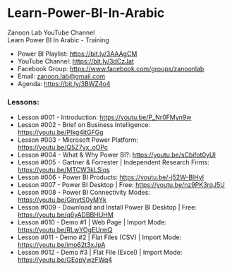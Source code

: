 # Learn-Power-BI-In-Arabic
Zanoon Lab YouTube Channel<br/>
Learn Power BI In Arabic - Training<br/>

- Power BI Playlist:  https://bit.ly/3AAAgCM
- YouTube Channel: https://bit.ly/3dCzJat
- Facebook Group: https://www.facebook.com/groups/zanoonlab
- Email: zanoon.lab@gmail.com
- Agenda: https://bit.ly/3BWZ4o4

### Lessons:
- Lesson #001 - Introduction: https://youtu.be/P_Nr0FMyn9w
- Lesson #002 - Brief on Business Intelligence: https://youtu.be/PIkg4itGFGg
- Lesson #003 - Microsoft Power Platform: https://youtu.be/Q5Z7yx_oOPc
- Lesson #004 - What & Why Power BI?: https://youtu.be/sCbifot0yUI
- Lesson #005 - Gartner & Forrester | Independent Research Firms: https://youtu.be/MTCW3kLSiqs
- Lesson #006 - Power BI Products: https://youtu.be/-j52W-BlHyI
- Lesson #007 - Power BI Desktop | Free: https://youtu.be/nz9PK3rqJ5U
- Lesson #008 - Power BI Connectivity Modes: https://youtu.be/GinvtS0yMYk
- Lesson #009 - Download and Install Power BI Desktop | Free: https://youtu.be/q6yADBBHUHM
- Lesson #010 - Demo #1 | Web Page | Import Mode: https://youtu.be/RLwYOgEUrmQ
- Lesson #011 - Demo #2 | Flat Files (CSV) | Import Mode: https://youtu.be/imo62t3xJpA
- Lesson #012 - Demo #3 | Flat File (Excel) | Import Mode: https://youtu.be/GEqpVwzFWq4

